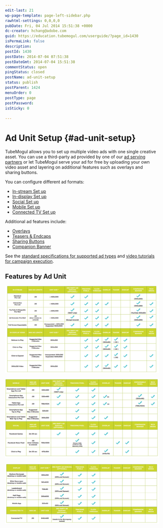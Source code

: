 ```yaml
---
edit-last: 21
wp-page-template: page-left-sidebar.php
rawhtml-settings: 0,0,0,0
pubDate: Fri, 04 Jul 2014 15:51:38 +0000
dc-creator: hchang@adobe.com
guid: https://education.tubemogul.com/userguide/?page_id=1430
isPermaLink: false
description: 
postId: 1430
postDate: 2014-07-04 07:51:38
postDateGmt: 2014-07-04 15:51:38
commentStatus: open
pingStatus: closed
postName: ad-unit-setup
status: publish
postParent: 1424
menuOrder: 0
postType: page
postPassword: 
isSticky: 0

---
```


# Ad Unit Setup {#ad-unit-setup}

TubeMogul allows you to set up multiple video ads with one single creative asset. You can use a third-party ad provided by one of our [ad serving partners](../../dsp/planning/partners/inventory-partners.md) or let TubeMogul serve your ad for free by uploading your own video asset and layering on additional features such as overlays and sharing buttons.

You can configure different ad formats:

* [In-stream Set up](ad-unit-setup/in-stream-setup.md)
* [In-display Set up](ad-unit-setup/in-display-setup.md)
* [Social Set up](ad-unit-setup/social-setup.md)
* [Mobile Set up](ad-unit-setup/mobile-setup.md)
* [Connected TV Set up](ad-unit-setup/connected-tv-setup.md)

Additional ad features include:

* [Overlays](ad-unit-setup/overlay.md)
* [Teasers & Endcaps](/help/dsp/planning/ad-formats/ad-features-guide/teasers-endcaps.md)
* [Sharing Buttons](ad-unit-setup/sharing-buttons.md)
* [Companion Banner](ad-unit-setup/3rd-party-tracking-adserving/companion-banner.md)

See the [standard specifications for supported ad types](https://www.tubemogul.com/ad-specs/) and [video tutorials for campaign execution](https://education.tubemogul.com/).

## Features by Ad Unit

![ad_specs_1](assets/ad-specs-1.png)

![ad_specs_2](assets/ad-specs-2.png)

![ad_specs_3](assets/ad-specs-3.png)
